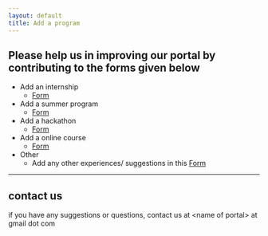 ```yaml
---
layout: default
title: Add a program
---
```

## Please help us in improving our portal by contributing to the forms given below
- Add an internship
     - [Form](https://forms.gle/mgU46hVyN9LySoie8)
- Add a summer program
     - [Form](https://forms.gle/KYiHrQ4XM9JgCUkF8)
- Add a hackathon
     - [Form](https://forms.gle/8dUEDJNG1i9t28fA8)
- Add a online course
     - [Form](https://forms.gle/hJA2pfQbJik27Cgm7)
- Other
     - Add any other experiences/ suggestions in this [Form](https://forms.gle/MxYf5wDqPSPa9eGcA)

* * *
## contact us
if you have any suggestions or questions, contact us at &lt;name of portal&gt; at gmail dot com